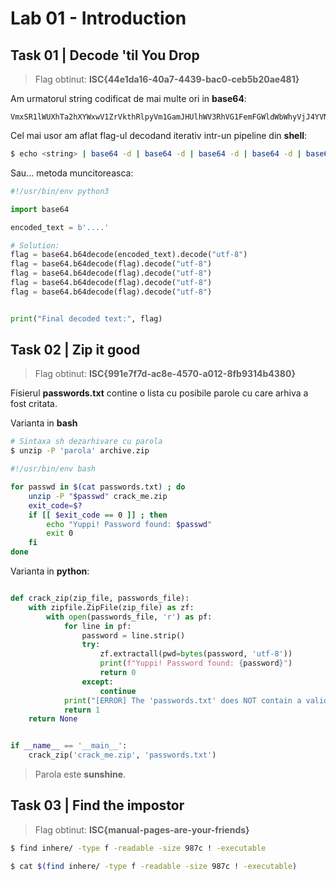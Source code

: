 # Lab 01 - Introduction

## Task 01 | Decode 'til You Drop


> Flag obtinut: **ISC{44e1da16-40a7-4439-bac0-ceb5b20ae481}**


Am urmatorul string codificat de mai multe ori in **base64**:
```
VmxSR1lWUXhTa2hXYWxwV1ZrVkthRlpyVm1GamJHUlhWV3RhVG1FemFGWldWbWhyVjJ4YVNGUnFRbFZoTVVwVFdsZHpOVlpGTVZoaVJuQlhUVVJGZWxaRldtdFVNa3BIWWtoR1YySlhlRTlaVjNSTFlqRmtjMVZzU2s5U1ZFWmFWRlZSZDFCUlBUMD0=
```


Cel mai usor am aflat flag-ul decodand iterativ intr-un pipeline din **shell**:


```sh
$ echo <string> | base64 -d | base64 -d | base64 -d | base64 -d | base64 -d
```


Sau... metoda muncitoreasca:

```py
#!/usr/bin/env python3

import base64

encoded_text = b'....'

# Solution:
flag = base64.b64decode(encoded_text).decode("utf-8")
flag = base64.b64decode(flag).decode("utf-8")
flag = base64.b64decode(flag).decode("utf-8")
flag = base64.b64decode(flag).decode("utf-8")
flag = base64.b64decode(flag).decode("utf-8")


print("Final decoded text:", flag)
```



## Task 02 | Zip it good

> Flag obtinut: **ISC{991e7f7d-ac8e-4570-a012-8fb9314b4380}**

Fisierul **passwords.txt** contine o lista cu posibile parole cu care arhiva a fost critata.


Varianta in **bash**


```sh
# Sintaxa sh dezarhivare cu parola
$ unzip -P 'parola' archive.zip
```


```sh
#!/usr/bin/env bash

for passwd in $(cat passwords.txt) ; do
    unzip -P "$passwd" crack_me.zip
    exit_code=$?
    if [[ $exit_code == 0 ]] ; then
        echo "Yuppi! Password found: $passwd"
        exit 0
    fi
done
```



Varianta in **python**:

```py

def crack_zip(zip_file, passwords_file):
    with zipfile.ZipFile(zip_file) as zf:
        with open(passwords_file, 'r') as pf:
            for line in pf:
                password = line.strip()
                try:
                    zf.extractall(pwd=bytes(password, 'utf-8'))
                    print(f"Yuppi! Password found: {password}")
                    return 0
                except:
                    continue
            print("[ERROR] The 'passwords.txt' does NOT contain a valid password!", file=sys.stderr)
            return 1 
    return None


if __name__ == '__main__':
    crack_zip('crack_me.zip', 'passwords.txt')
```


> Parola este **sunshine**.


## Task 03 | Find the impostor

> Flag obtinut: **ISC{manual-pages-are-your-friends}**


```sh
$ find inhere/ -type f -readable -size 987c ! -executable

$ cat $(find inhere/ -type f -readable -size 987c ! -executable)
```